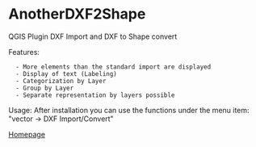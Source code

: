 # AnotherDXF2Shape
QGIS Plugin DXF Import and DXF to Shape convert


Features:
      
      - More elements than the standard import are displayed 
      - Display of text (Labeling)
      - Categorization by Layer
      - Group by Layer
      - Separate representation by layers possible
      

Usage:
After installation you can use the functions under the menu item:
 "vector -> DXF Import/Convert"

[Homepage](http://www.makobo.de/links/Forum_AnotherDXF2Shape.php)

